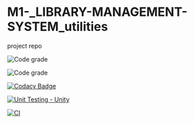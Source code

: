 # M1-_LIBRARY-MANAGEMENT-SYSTEM_utilities
project repo

![Code grade](https://api.codiga.io/project/31061/score/svg)


![Code grade](https://api.codiga.io/project/31061/status/svg)


[![Codacy Badge](https://app.codacy.com/project/badge/Grade/b15c5d4fad9f49f5830c63623cdfbf51)](https://www.codacy.com/gh/Bhanu42/M1-_Library-Managemnt-System_utilities/dashboard?utm_source=github.com&amp;utm_medium=referral&amp;utm_content=Bhanu42/M1-_Library-Managemnt-System_utilities&amp;utm_campaign=Badge_Grade)

[![Unit Testing - Unity](https://github.com/Bhanu42/M1-_Library-Managemnt-System_utilities/actions/workflows/unity.yml/badge.svg)](https://github.com/Bhanu42/M1-_Library-Managemnt-System_utilities/actions/workflows/unity.yml)

[![CI](https://github.com/Bhanu42/M1-_Library-Managemnt-System_utilities/actions/workflows/main.yml/badge.svg)](https://github.com/Bhanu42/M1-_Library-Managemnt-System_utilities/actions/workflows/main.yml)
